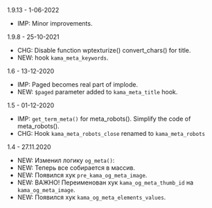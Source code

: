 1.9.13 - 1-06-2022
- IMP: Minor improvements.

1.9.8 - 25-10-2021
- CHG: Disable function wptexturize() convert_chars() for title.
- NEW: hook `kama_meta_keywords`.

1.6 - 13-12-2020
- IMP: Paged becomes real part of implode.
- NEW: `$paged` parameter added to `kama_meta_title` hook.

1.5 - 01-12-2020
- IMP: `get_term_meta()` for meta_robots(). Simplify the code of meta_robots().
- CHG: Hook `kama_meta_robots_close` renamed to `kama_meta_robots`

1.4 - 27.11.2020
- NEW: Изменил логику `og_meta()`:
- NEW: Теперь все собирается в массив. 
- NEW: Появился хук `pre_kama_og_meta_image`. 
- NEW: ВАЖНО! Переименован хук `kama_og_meta_thumb_id` на `kama_og_meta_image`. 
- NEW: Появился хук `kama_og_meta_elements_values`.
